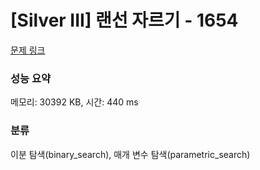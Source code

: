 # [Silver III] 랜선 자르기 - 1654 

[문제 링크](https://www.acmicpc.net/problem/1654) 

### 성능 요약

메모리: 30392 KB, 시간: 440 ms

### 분류

이분 탐색(binary_search), 매개 변수 탐색(parametric_search)

